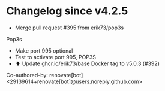 # Changelog since v4.2.5
- Merge pull request #395 from erik73/pop3s

Pop3s 
- Make port 995 optional 
- Test to activate port 995, POP3S 
- ⬆️ Update ghcr.io/erik73/base Docker tag to v5.0.3 (#392)

Co-authored-by: renovate[bot] <29139614+renovate[bot]@users.noreply.github.com> 

